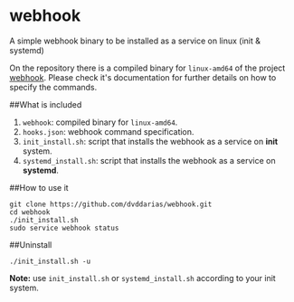 # webhook

A simple webhook binary to be installed as a service on linux (init & systemd)

On the repository there is a compiled binary for `linux-amd64` of the project [webhook](http://github.com/adnanh/webhook). Please check it's documentation for further details on how to specify the commands.

##What is included

 1. `webhook`: compiled binary for `linux-amd64`.
 2. `hooks.json`: webhook command specification.
 3. `init_install.sh`: script that installs the webhook as a service on **init** system.
 4. `systemd_install.sh`: script that installs the webhook as a service on **systemd**.

##How to use it

    git clone https://github.com/dvddarias/webhook.git
    cd webhook
    ./init_install.sh
    sudo service webhook status

##Uninstall

    ./init_install.sh -u

**Note:** use `init_install.sh` or `systemd_install.sh` according to your init system.
